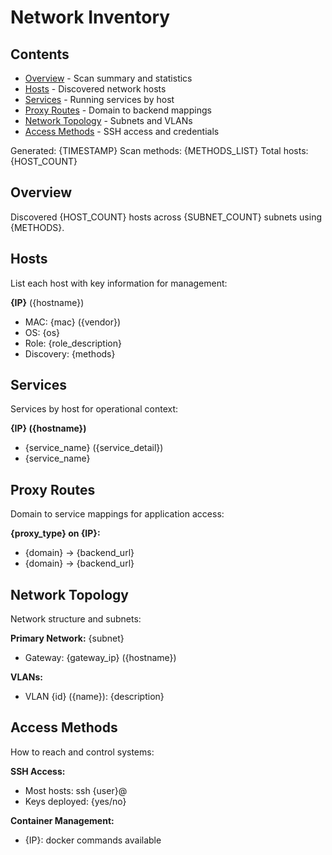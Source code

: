 # Network Inventory

## Contents
- [Overview](#overview) - Scan summary and statistics
- [Hosts](#hosts) - Discovered network hosts
- [Services](#services) - Running services by host
- [Proxy Routes](#proxy-routes) - Domain to backend mappings
- [Network Topology](#network-topology) - Subnets and VLANs
- [Access Methods](#access-methods) - SSH access and credentials

Generated: {TIMESTAMP}
Scan methods: {METHODS_LIST}
Total hosts: {HOST_COUNT}

## Overview

Discovered {HOST_COUNT} hosts across {SUBNET_COUNT} subnets using {METHODS}.

## Hosts

List each host with key information for management:

**{IP}** ({hostname})
- MAC: {mac} ({vendor})
- OS: {os}
- Role: {role_description}
- Discovery: {methods}

## Services

Services by host for operational context:

**{IP} ({hostname})**
- {service_name} ({service_detail})
- {service_name}

## Proxy Routes

Domain to service mappings for application access:

**{proxy_type} on {IP}:**
- {domain} → {backend_url}
- {domain} → {backend_url}

## Network Topology

Network structure and subnets:

**Primary Network:** {subnet}
- Gateway: {gateway_ip} ({hostname})

**VLANs:**
- VLAN {id} ({name}): {description}

## Access Methods

How to reach and control systems:

**SSH Access:**
- Most hosts: ssh {user}@<ip>
- Keys deployed: {yes/no}

**Container Management:**
- {IP}: docker commands available
